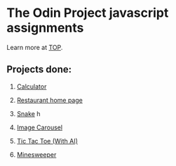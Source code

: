 # The Odin Project javascript assignments

Learn more at [TOP](http://www.theodinproject.com/javascript-and-jquery).

## Projects done:

1. [Calculator](http://www.theodinproject.com/javascript-and-jquery/on-screen-calculator)

2. [Restaurant home page](Project%20-%20Manipulating%20the%20DOM%20with%20jQuery/public/index.html)

3. [Snake](Project%20-%20jQuery%20and%20the%20DOM/public/index.html)
h
4. [Image Carousel](Project%20-%20Creating%20an%20Image%20Carousel%20in%20Javascript/public/index.html)

5. [Tic Tac Toe (With AI)](Project%20-%20Tic%20Tac%20Toe%20in%20Javascript/public/index.html)

6. [Minesweeper](Project%20-%20Minesweeper%20in%20Javscript/public/index.html)
